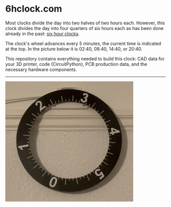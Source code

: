 # 6hclock.com

Most clocks divide the day into two halves of two hours each. However, this clock divides the day into four quarters of six hours each as has been done already in the past: [six hour clocks](https://en.wikipedia.org/wiki/Six-hour_clock).


The clock's wheel advances every 5 minutes, the current time is indicated at the top. In the picture below it is 02:40, 08:40, 14:40, or 20:40.

This repository contains everything needed to build this clock: CAD data for your 3D printer, code (CircuitPython), PCB production data, and the necessary hardware components.

---
![picture of clock](6hclock.jpg)
